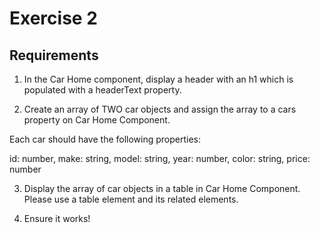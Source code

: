 # Exercise 2

## Requirements

1. In the Car Home component, display a header with an h1 which is populated with a headerText property.

2. Create an array of TWO car objects and assign the array to a cars property on Car Home Component.

Each car should have the following properties:

id: number,
make: string,
model: string,
year: number,
color: string,
price: number

3. Display the array of car objects in a table in Car Home Component. Please use a table element and its related elements.

4. Ensure it works!